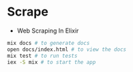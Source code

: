 # Scrape

- Web Scraping In Elixir

```sh
mix docs # to generate docs
open docs/index.html # to view the docs
mix test # to run tests
iex -S mix # to start the app
```
